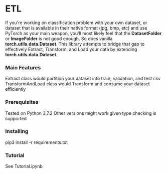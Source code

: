 # ETL

If you're working on classification problem with your own dataset, or dataset that is available in their native format (jpg, bmp, etc) and use PyTorch as your main weapon, you'll most likely feel that the **DatasetFolder** or **ImageFolder** is not good enough. So does vanilla **torch.utils.data.Dataset**. This library attempts to bridge that gap to effectively Extract, Transform, and Load your data by extending **torch.utils.data.Dataset**.  

### Main Features

Extract class would partition your dataset into train, validation, and test csv
TransformAndLoad class would Transform and consume your dataset efficiently

### Prerequisites

Tested on Python 3.7.2
Other versions might work given type checking is supported


### Installing

pip3 install -r requirements.txt


### Tutorial

See Tutorial.ipynb

